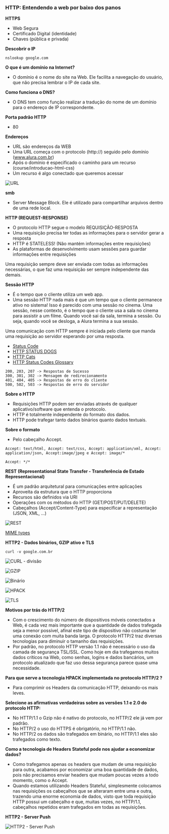 ### HTTP: Entendendo a web por baixo dos panos

**HTTPS**
- Web Segura
- Certificado Digital (identidade)
- Chaves (pública e privada)

**Descobrir o IP**
```
nslookup google.com
```

**O que é um domínio na Internet?**
- O domínio é o nome do site na Web. Ele facilita a navegação do usuário, que não precisa lembrar o IP de cada site.

**Como funciona o DNS?**
- O DNS tem como função realizar a tradução do nome de um domínio para o endereço de IP correspondente.

**Porta padrão HTTP**
- 80

**Endereços**
- URL são endereços da WEB
- Uma URL começa com o protocolo (http://) seguido pelo domínio (www.alura.com.br)
- Após o domínio é especificado o caminho para um recurso (course/introducao-html-css)
- Um recurso é algo conectado que queremos acessar

![URL](https://s3.amazonaws.com/caelum-online-public/http/http-url.png)

**smb**
- Server Message Block. Ele é utilizado para compartilhar arquivos dentro de uma rede local.

**HTTP (REQUEST-RESPONSE)**
- O protocolo HTTP segue o modelo REQUISIÇÃO-RESPOSTA
- Uma requisição precisa ter todas as informações para o servidor gerar a resposta
- HTTP é STATELESS! (Não mantém informações entre requisições)
- As plataformas de desenvolvimento usam sessões para guardar informações entre requisições

Uma requisição sempre deve ser enviada com todas as informações necessárias, o que faz uma requisição ser sempre independente das demais.

**Sessão HTTP**
- É o tempo que o cliente utiliza um web app.
- Uma sessão HTTP nada mais é que um tempo que o cliente permanece ativo no sistema! Isso é parecido com uma sessão no cinema. Uma sessão, nesse contexto, é o tempo que o cliente usa a sala no cinema para assistir a um filme. Quando você sai da sala, termina a sessão. Ou seja, quando você se desloga, a Alura termina a sua sessão.

Uma comunicação com HTTP sempre é iniciada pelo cliente que manda uma requisição ao servidor esperando por uma resposta.

* [Status Code](https://www.w3schools.com/tags/ref_httpmessages.asp)
* [HTTP STATUS DOGS](https://httpstatusdogs.com/)
* [HTTP Cats](https://http.cat/)
* [HTTP Status Codes Glossary](https://www.webfx.com/web-development/glossary/http-status-codes/)

```
200, 203, 207 -> Respostas de Sucesso
300, 301, 302 -> Mensagem de redirecionamento
401, 404, 405 -> Respostas de erro do cliente
500, 502, 503 -> Respostas de erro do servidor
```

**Sobre o HTTP**
- Requisições HTTP podem ser enviadas através de qualquer aplicativo/software que entenda o protocolo.
- HTTP é totalmente independente do formato dos dados.
- HTTP pode trafegar tanto dados binários quanto dados textuais.

**Sobre o formato**
- Pelo cabeçalho Accept.

```
Accept: text/html, Accept: text/css, Accept: application/xml, Accept: application/json, Accept:image/jpeg e Accept: image/*
```

```
Accept: */*
```

**REST (Representational State Transfer - Transferência de Estado Representacional)**
- É um padrão arquitetural para comunicações entre aplicações
- Aproveita da estrutura que o HTTP proporciona
- Recursos são definidos via URI
- Operações com os métodos do HTTP (GET/POST/PUT/DELETE)
- Cabeçalhos (Accept/Content-Type) para especificar a representação (JSON, XML, ...) 

![REST](https://s3.amazonaws.com/caelum-online-public/http/images/08/imagem2-cap8-rest-http.png)

[MIME types](https://developer.mozilla.org/en-US/docs/Web/HTTP/Basics_of_HTTP/MIME_types)

**HTTP2 - Dados binários, GZIP ativo e TLS**
```
curl -v google.com.br
```

![CURL - divisão](https://s3.amazonaws.com/caelum-online-public/http/images/08/curl.png)

![GZIP](https://s3.amazonaws.com/caelum-online-public/http/images/08/gzip.png)

![Binário](https://s3.amazonaws.com/caelum-online-public/http/images/08/binario.png)

![HPACK](https://s3.amazonaws.com/caelum-online-public/http/images/08/hpack.png)

![TLS](https://s3.amazonaws.com/caelum-online-public/http/images/08/tls.png)

**Motivos por trás do HTTP/2**
- Com o crescimento do número de dispositivos móveis conectados a Web, é cada vez mais importante que a quantidade de dados trafegada seja a menor possível, afinal este tipo de dispositivo não costuma ter uma conexão com muita banda larga. O protocolo HTTP/2 traz diversas tecnologias para diminuir o tamanho das requisições.
- Por padrão, no protocolo HTTP versão 1.1 não é necessário o uso da camada de segurança TSL/SSL. Como hoje em dia trafegamos muitos dados críticos na Web, como senhas, logins e dados bancários, um protocolo atualizado que faz uso dessa segurança parece quase uma necessidade.

**Para que serve a tecnologia HPACK implementada no protocolo HTTP/2 ?**
- Para comprimir os Headers da comunicação HTTP, deixando-os mais leves.

**Selecione as afirmativas verdadeiras sobre as versões 1.1 e 2.0 do protocolo HTTP:**
- No HTTP/1.1 o Gzip não é nativo do protocolo, no HTTP/2 ele já vem por padrão.
- No HTTP/2 o uso do HTTPS é obrigatório, no HTTP/1.1 não.
- No HTTP/2 os dados são trafegados em binário, no HTTP/1.1 eles são trafegados como texto.

**Como a tecnologia de Headers Stateful pode nos ajudar a economizar dados?**
- Como trafegamos apenas os headers que mudam de uma requisição para outra, acabamos por economizar uma boa quantidade de dados, pois não precisamos enviar headers que mudam poucas vezes a todo momento, como o Accept.
- Quando estamos utilizando Headers Stateful, simplesmente colocamos nas requisições os cabeçalhos que se alteraram entre uma e outra, trazendo uma enorme economia de dados, visto que toda requisição HTTP possui um cabeçalho e que, muitas vezes, no HTTP/1.1, cabeçalhos repetidos eram trafegados em todas as requisições.

**HTTP2 - Server Push**

![HTTP2 - Server Push](https://s3.amazonaws.com/caelum-online-public/http/http2-push.png)
